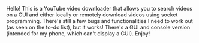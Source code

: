 Hello! This is a YouTube video downloader that allows you to search videos on a GUI and either locally or remotely download videos using socket programming. There's still a few bugs and functionalities I need to work out (as seen on the to-do list), but it works! There's a GUI and console version (intended for my phone, which can't display a GUI). Enjoy!
